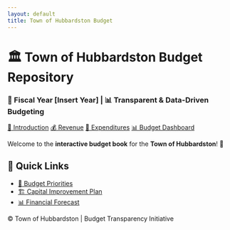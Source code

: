 ```yaml
---
layout: default
title: Town of Hubbardston Budget
---
```


<div class="container">
  <h1>🏛️ Town of Hubbardston Budget Repository</h1>
  <h3>📆 Fiscal Year [Insert Year] | 📊 Transparent & Data-Driven Budgeting</h3>

  <div class="navbar">
      <a href="introduction.md">📖 Introduction</a>
      <a href="revenue.md">💰 Revenue</a>
      <a href="expenditures.md">💸 Expenditures</a>
      <a href="../dashboard/index.html">📊 Budget Dashboard</a>
  </div>

  <p>Welcome to the <strong>interactive budget book</strong> for the <strong>Town of Hubbardston</strong>! 📖</p>

  <h2>🚀 Quick Links</h2>
  <ul>
    <li><a href="priorities.md">🎯 Budget Priorities</a></li>
    <li><a href="capital.md">🏗️ Capital Improvement Plan</a></li>
    <li><a href="forecast.md">📊 Financial Forecast</a></li>
  </ul>
</div>

<footer class="footer">
  &copy; Town of Hubbardston | Budget Transparency Initiative
</footer>
